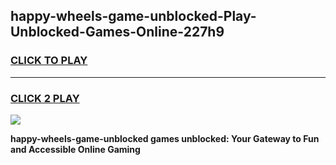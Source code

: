 
## happy-wheels-game-unblocked-Play-Unblocked-Games-Online-227h9
<h3>
<a href="https://premium76.site?title=happy-wheels-game-unblocked&ref=25A">CLICK TO PLAY</a></h3>
<hr>

<h3>
<a href="https://premium76.site?title=happy-wheels-game-unblocked&ref=25A">CLICK 2 PLAY</a>
  
</h3>

<a href="https://premium76.site?title=happy-wheels-game-unblocked&ref=25A"><img src="https://clearcache.store/games.png"></a>


**happy-wheels-game-unblocked games unblocked: Your Gateway to Fun and Accessible Online Gaming**
